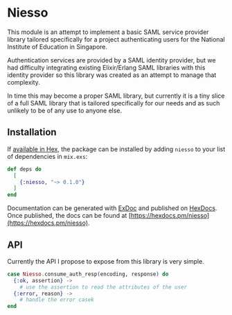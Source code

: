 # Niesso

This module is an attempt to implement a basic SAML service provider library
tailored specifically for a project authenticating users for the National
Institute of Education in Singapore.

Authentication services are provided by a SAML identity provider, but we had
difficulty integrating existing Elixir/Erlang SAML libraries with this identity
provider so this library was created as an attempt to manage that complexity.

In time this may become a proper SAML library, but currently it is a tiny
slice of a full SAML library that is tailored specifically for our needs and
as such unlikely to be of any use to anyone else.

## Installation

If [available in Hex](https://hex.pm/docs/publish), the package can be installed
by adding `niesso` to your list of dependencies in `mix.exs`:

```elixir
def deps do
  [
    {:niesso, "~> 0.1.0"}
  ]
end
```

Documentation can be generated with [ExDoc](https://github.com/elixir-lang/ex_doc)
and published on [HexDocs](https://hexdocs.pm). Once published, the docs can
be found at [https://hexdocs.pm/niesso](https://hexdocs.pm/niesso).

## API

Currently the API I propose to expose from this library is very simple.

```elixir
case Niesso.consume_auth_resp(encoding, response) do
  {:ok, assertion} ->
    # use the assertion to read the attributes of the user
  {:error, reason} ->
    # handle the error casek
end
```